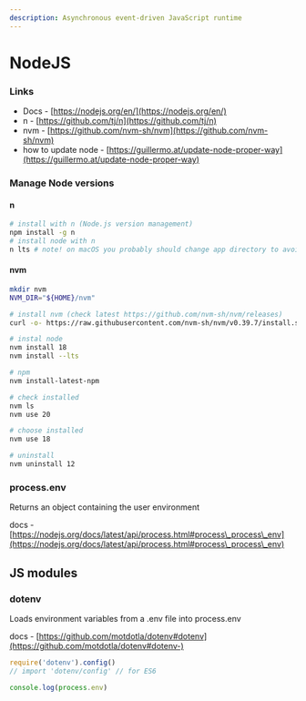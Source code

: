 ```yaml
---
description: Asynchronous event-driven JavaScript runtime
---
```

# NodeJS

### Links

* Docs - [https://nodejs.org/en/](https://nodejs.org/en/)
* n - [https://github.com/tj/n](https://github.com/tj/n)
* nvm - [https://github.com/nvm-sh/nvm](https://github.com/nvm-sh/nvm)
* how to update node - [https://guillermo.at/update-node-proper-way](https://guillermo.at/update-node-proper-way)

### Manage Node versions

#### n

```bash
# install with n (Node.js version management)
npm install -g n
# install node with n
n lts # note! on macOS you probably should change app directory to avoid r/w restrictions
```

#### nvm

```bash
mkdir nvm
NVM_DIR="${HOME}/nvm"

# install nvm (check latest https://github.com/nvm-sh/nvm/releases)
curl -o- https://raw.githubusercontent.com/nvm-sh/nvm/v0.39.7/install.sh | bash

# instal node
nvm install 18
nvm install --lts

# npm
nvm install-latest-npm

# check installed
nvm ls
nvm use 20

# choose installed
nvm use 18

# uninstall
nvm uninstall 12
```

### process.env

Returns an object containing the user environment

docs - [https://nodejs.org/docs/latest/api/process.html#process\_process\_env](https://nodejs.org/docs/latest/api/process.html#process\_process\_env)

## JS modules

### dotenv

Loads environment variables from a .env file into process.env

docs - [https://github.com/motdotla/dotenv#dotenv](https://github.com/motdotla/dotenv#dotenv-)

```javascript
require('dotenv').config()
// import 'dotenv/config' // for ES6

console.log(process.env)
```
